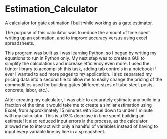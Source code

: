 # Estimation_Calculator
A calculator for gate estimation I built while working as a gate estimator.

The purpose of this calculator was to reduce the amount of time spent writing up an estimation, and to improve accuracy versus using excel spreadsheets.

This program was built as I was learning Python, so I began by writing my equations to run in Python only. My next step was to create a GUI to simplify the calculations and increase efficiency even more. I used the tkinter library to accomplish this task, adding tab controls in a notebook if ever I wanted to add more pages to my application. I also separated my pricing data into a second file to allow me to easily change the pricing of the commodities used for building gates (different sizes of tube steel, posts, concrete, labor, etc.).

After creating my calculator, I was able to accurately estimate any build in a fraction of the time it would take me to create a similar estimation using Excel, from approximately 15 minutes with Excel down to under 1 minute with my calculator. This is a 93% decrease in time spent building an estimate! It also reduced input errors in the process, as the calculator allowed me to interact with only a handful of variables instead of having to input every variable line by line in a spreadsheet.
